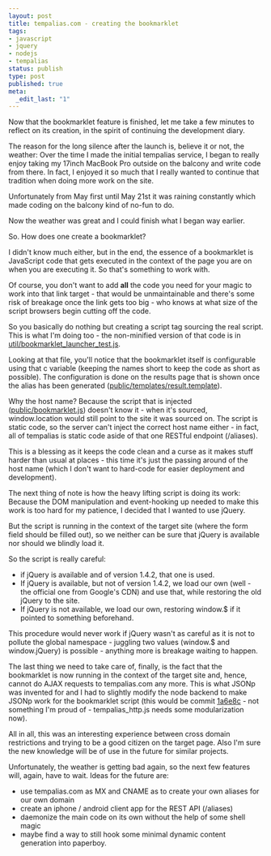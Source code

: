 ```yaml
---
layout: post
title: tempalias.com - creating the bookmarklet
tags:
- javascript
- jquery
- nodejs
- tempalias
status: publish
type: post
published: true
meta:
  _edit_last: "1"
---
```

Now that the bookmarklet feature is finished, let me take a few minutes to reflect on its creation, in the spirit of continuing the development diary.

The reason for the long silence after the launch is, believe it or not, the weather: Over the time I made the initial tempalias service, I began to really enjoy taking my 17inch MacBook Pro outside on the balcony and write code from there. In fact, I enjoyed it so much that I really wanted to continue that tradition when doing more work on the site.

Unfortunately from May first until May 21st it was raining constantly which made coding on the balcony kind of no-fun to do.

Now the weather was great and I could finish what I began way earlier.

So. How does one create a bookmarklet?

I didn't know much either, but in the end, the essence of a bookmarklet is JavaScript code that gets executed in the context of the page you are on when you are executing it. So that's something to work with.

Of course, you don't want to add <strong>all</strong> the code you need for your magic to work into that link target - that would be unmaintainable and there's some risk of breakage once the link gets too big - who knows at what size of the script browsers begin cutting off the code.

So you basically do nothing but creating a script tag sourcing the real script. This is what I'm doing too - the non-minified version of that code is in <a href="http://github.com/pilif/tempalias/blob/master/util/bookmarklet_launcher_test.js">util/bookmarklet_launcher_test.js</a>.

Looking at that file, you'll notice that the bookmarklet itself is configurable using that c variable (keeping the names short to keep the code as short as possible). The configuration is done on the results page that is shown once the alias has been generated (<a href="http://github.com/pilif/tempalias/blob/master/public/templates/result.template#L32">public/templates/result.template</a>).

Why the host name? Because the script that is injected (<a href="http://github.com/pilif/tempalias/blob/master/public/bookmarklet.js">public/bookmarklet.js</a>) doesn't know it - when it's sourced, window.location would still point to the site it was sourced on. The script is static code, so the server can't inject the correct host name either - in fact, all of tempalias is static code aside of that one RESTful endpoint (/aliases).

This is a blessing as it keeps the code clean and a curse as it makes stuff harder than usual at places - this time it's just the passing around of the host name (which I don't want to hard-code for easier deployment and development).

The next thing of note is how the heavy lifting script is doing its work: Because the DOM manipulation and event-hooking up needed to make this work is too hard for my patience, I decided that I wanted to use jQuery.

But the script is running in the context of the target site (where the form field should be filled out), so we neither can be sure that jQuery is available nor should we blindly load it.

So the script is really careful:
<ul>
	<li>if jQuery is available and of version 1.4.2, that one is used.</li>
	<li>If jQuery is available, but not of version 1.4.2, we load our own (well - the official one from Google's CDN) and use that, while restoring the old jQuery to the site.</li>
	<li>If jQuery is not available, we load our own, restoring window.$ if it pointed to something beforehand.</li>
</ul>
This procedure would never work if jQuery wasn't as careful as it is not to pollute the global namespace - juggling two values (window.$ and window.jQuery) is possible - anything more is breakage waiting to happen.

The last thing we need to take care of, finally, is the fact that the bookmarklet is now running in the context of the target site and, hence, cannot do AJAX requests to tempalias.com any more. This is what JSONp was invented for and I had to slightly modify the node backend to make JSONp work for the bookmarklet script (this would be commit <a href="http://github.com/pilif/tempalias/commit/1a6e8c0faca7826b8a49f2ba99faa3d3702f10bd">1a6e8c</a> - not something I'm proud of - tempalias_http.js needs some modularization now).

All in all, this was an interesting experience between cross domain restrictions and trying to be a good citizen on the target page. Also I'm sure the new knowledge will be of use in the future for similar projects.

Unfortunately, the weather is getting bad again, so the next few features will, again, have to wait. Ideas for the future are:
<ul>
	<li>use tempalias.com as MX and CNAME as to create your own aliases for our own domain</li>
	<li>create an iphone / android client app for the REST API (/aliases)</li>
	<li>daemonize the main code on its own without the help of some shell magic</li>
	<li>maybe find a way to still hook some minimal dynamic content generation into paperboy.</li>
</ul>
